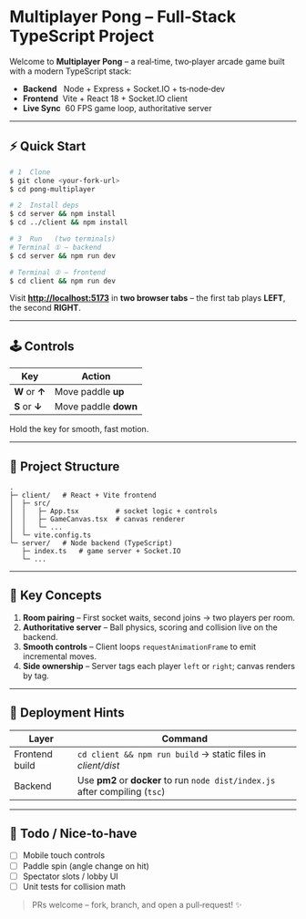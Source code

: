 # Multiplayer Pong – Full‑Stack TypeScript Project

Welcome to **Multiplayer Pong** – a real‑time, two‑player arcade game built with a modern TypeScript stack:

* **Backend**   Node + Express + Socket.IO + ts‑node‑dev
* **Frontend**  Vite + React 18 + Socket.IO client
* **Live Sync**  60 FPS game loop, authoritative server

---

## ⚡ Quick Start

```bash
# 1  Clone
$ git clone <your‑fork‑url>
$ cd pong-multiplayer

# 2  Install deps
$ cd server && npm install
$ cd ../client && npm install

# 3  Run   (two terminals)
# Terminal ① – backend
$ cd server && npm run dev

# Terminal ② – frontend
$ cd client && npm run dev
```

Visit **[http://localhost:5173](http://localhost:5173)** in **two browser tabs** – the first tab plays **LEFT**, the second **RIGHT**.

---

## 🕹 Controls

| Key            | Action               |
| -------------- | -------------------- |
| **W** or **↑** | Move paddle **up**   |
| **S** or **↓** | Move paddle **down** |

Hold the key for smooth, fast motion.

---

## 📁 Project Structure

```
.
├─ client/   # React + Vite frontend
│  ├─ src/
│  │   ├─ App.tsx         # socket logic + controls
│  │   ├─ GameCanvas.tsx  # canvas renderer
│  │   └─ ...
│  └─ vite.config.ts
└─ server/   # Node backend (TypeScript)
   ├─ index.ts   # game server + Socket.IO
   └─ ...
```

---

## 🔑 Key Concepts

1. **Room pairing** – First socket waits, second joins → two players per room.
2. **Authoritative server** – Ball physics, scoring and collision live on the backend.
3. **Smooth controls** – Client loops `requestAnimationFrame` to emit incremental moves.
4. **Side ownership** – Server tags each player `left` or `right`; canvas renders by tag.

---

## 🚀 Deployment Hints

| Layer          | Command                                                                       |
| -------------- | ----------------------------------------------------------------------------- |
| Frontend build | `cd client && npm run build` → static files in *client/dist*                  |
| Backend        | Use **pm2** or **docker** to run `node dist/index.js` after compiling (`tsc`) |

---

## 📝 Todo / Nice‑to‑have

* [ ] Mobile touch controls
* [ ] Paddle spin (angle change on hit)
* [ ] Spectator slots / lobby UI
* [ ] Unit tests for collision math

> PRs welcome – fork, branch, and open a pull‑request! ✨
